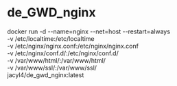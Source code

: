 # de_GWD_nginx

docker run -d --name=nginx --net=host --restart=always \
-v /etc/localtime:/etc/localtime \
-v /etc/nginx/nginx.conf:/etc/nginx/nginx.conf \
-v /etc/nginx/conf.d/:/etc/nginx/conf.d/ \
-v /var/www/html/:/var/www/html/ \
-v /var/www/ssl/:/var/www/ssl/ \
jacyl4/de_gwd_nginx:latest
